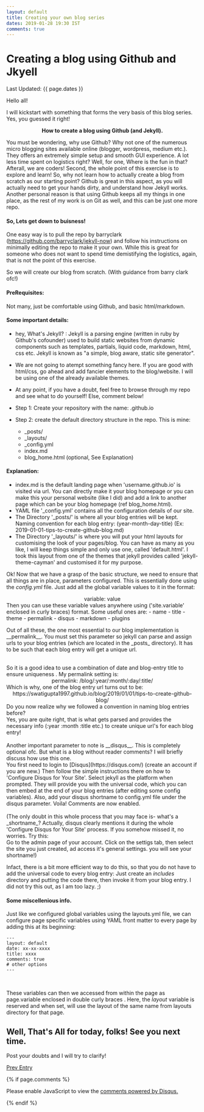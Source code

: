 ```yaml
---
layout: default
title: Creating your own blog series
dates: 2019-01-28 19:30 IST
comments: true
---
```

# Creating a blog using Github and Jkyell
Last Updated: {{ page.dates }}

Hello all!

I will kickstart with something that forms the very basis of this blog series. Yes, you guessed it right! <b><center>How to create a blog using Github (and Jekyll).</center></b>

You must be wondering, why use Github? Why not one of the numerous micro blogging sites available online (blogger, wordpress, medium etc.). They offers an extremely simple setup and smooth GUI experience. A lot less time spent on logistics right? 
Well, for one, Where is the fun in that? Afterall, we are coders!  Second, the whole point of this exercise is to explore and learn! So, why not learn how to actually create a blog from scratch as our starting point? Github is great in this aspect, as you will actually need to get your hands dirty, and understand how Jekyll works. <br />
Another personal reason is that using Github keeps all my things in one place, as the rest of my work is on Git as well, and this can be just one more repo.

#### So, Lets get down to buisness!

One easy way is to pull the repo by barryclark (https://github.com/barryclark/jekyll-now) and follow his instructions on minimally editing the repo to make it your own. While this is great for someone who does not want to spend time demistifying the logistics, again, that is not the point of this exercise.

So we will create our blog from scratch. (With guidance from barry clark ofc!)

#### PreRequisites: 
Not many, just be comfortable using Github, and basic html/markdown.

#### Some important details:
- hey, What's Jekyll? : Jekyll is a parsing engine (written in ruby by Github's cofounder) used to build static websites from dynamic components such as templates, partials, liquid code, markdown, html, css etc. Jekyll is known as "a simple, blog aware, static site generator".
- We are not going to atempt something fancy here. If you are good with html/css, go ahead and add fancier elements to the blog/website. I will be using one of the already available themes.
- At any point, if you have a doubt, feel free to browse through my repo and see what to do yourself! Else, comment below!

- Step 1: Create your repository with the name: <username>.github.io 
- Step 2: create the default directory structure in the repo. This is mine:
  * _posts/
  * _layouts/
  * _config.yml
  * index.md
  * blog_home.html (optional, See Explanation)
  
#### Explanation: <br />
- index.md is the default landing page when 'username.github.io' is visited via url. You can directly make it your blog homepage or you can make this your personal website (like I did) and add a link to another page which can be your blog homepage (ref blog_home.html). 
- YAML file '_config.yml' contains all the configuration details of our site.
- The Directory '_posts/' is where all your blog entries will be kept. Naming convention for each blog entry: (year-month-day-title) (Ex: 2019-01-01-tips-to-create-github-blog.md) 
- The Directory '_layouts/' is where you will put your html layouts for customising the look of your pages/blog. You can have as many as you like, I will keep things simple and only use one, called 'default.html'. I took this layout from one of the themes that jekyll provides called 'jekyll-theme-cayman' and customised it for my purpose. 
 
Ok! Now that we have a grasp of the basic structure, we need to ensure that all things are in place, parameters configured. This is essentially done using the _config.yml_ file. Just add all the global variable values to it in the format:
<center>variable: value</center>
Then you can use these variable values anywhere using ('site.variable' enclosed in curly braces) format.
Some useful ones are:
- name 
- title
- theme
- permalink
- disqus
- markdown
- plugins
<br />
<p>
Out of all these, the one most essential to our blog implementation is __permalink__. You must set this parameter so jekyll can parse and assign urls to your blog entries (which are located in the _posts_ directory). It has to be such that each blog entry will get a unique url. </p>
 <br />
So it is a good idea to use a combination of date and blog-entry title to ensure uniqueness . 
My permalink setting is: 
<center> permalink: /blog/:year/:month/:day/:title/ </center>
Which is why, one of the blog entry url turns out to be: 
<center> https://swatigupta1997.github.io/blog/2019/01/01/tips-to-create-github-blog/ </center>
Do you now realize why we followed a convention in naming blog entries before? <br />
Yes, you are quite right, that is what gets parsed and provides the necessary info (:year :month :title etc.) to create unique url's for each blog entry!
<br /> <br />
Another important parameter to note is __disqus__. This is completely optional ofc. But what is a blog without reader comments?
I will briefly discuss how use this one. <br />
You first need to login to [Disqus](https://disqus.com/) (create an account if you are new.) Then follow the simple instructions there on how to 'Configure Disqus for Your Site'. Select jekyll as the platform when prompted. They will provide you with the universal code, which you can then embed at the end of your blog entries (after editing some config variables). Also, add your disqus shortname to config.yml file under the disqus parameter. Voila! Comments are now enabled.
<br /> <br />
(The only doubt in this whole process that you may face is- what's a _shortname_? 
Actually, disqus clearly mentions it during the whole 'Configure Disqus for Your Site' process. If you somehow missed it, no worries. Try this: <br />
Go to the admin page of your account. Click on the settigs tab, then select the site you just created, ad access it's general settings. you will see your shortname!) <br />

Infact, there is a bit more efficient way to do this, so that you do not have to add the universal code to every blog entry:  Just create an _includes_ directory and putting the code there, then invoke it from your blog entry. I did not try this out, as I am too lazy. ;)
<br />
#### Some miscellenious info. 

Just like we configured global variables using the layouts.yml file, we can configure page specific variables using YAML front matter to every page by adding this at its beginning: 
<br />

```
---
layout: default
date: xx-xx-xxxx
title: xxxx
comments: true
# other options
---
```
<br />

These variables can then we accessed from within the page as page.variable enclosed in double curly braces . Here, the _layout_ variable is reserved and when set, will use the layout of the same name from layouts directory for that page.
<br />

## Well, That's All for today, folks! See you next time.
Post your doubts and I will try to clarify!

[Prev Entry](https://swatigupta1997.github.io/blog/2019/01/01/to-new-beginnings/)



{% if page.comments %}

<div id="disqus_thread"></div>
<script>

/**
*  RECOMMENDED CONFIGURATION VARIABLES: EDIT AND UNCOMMENT THE SECTION BELOW TO INSERT DYNAMIC VALUES FROM YOUR PLATFORM OR CMS.
*  LEARN WHY DEFINING THESE VARIABLES IS IMPORTANT: https://disqus.com/admin/universalcode/#configuration-variables*/
/*
var disqus_config = function () {
this.page.url = https://swatigupta1997.github.io/blog/2019/01/01/tips-to-create-github-blog/  // Replace PAGE_URL with your page's canonical URL variable
this.page.identifier = {{ page.title }}; // Replace PAGE_IDENTIFIER with your page's unique identifier variable
};
*/
(function() { // DON'T EDIT BELOW THIS LINE
var d = document, s = d.createElement('script');
s.src = 'https://swatiguptablog-1.disqus.com/embed.js';
s.setAttribute('data-timestamp', +new Date());
(d.head || d.body).appendChild(s);
})();
</script>
<noscript>Please enable JavaScript to view the <a href="https://disqus.com/?ref_noscript">comments powered by Disqus.</a></noscript>
                            

{% endif %}

